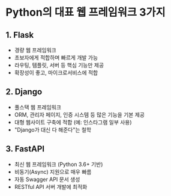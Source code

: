 # Python의 대표 웹 프레임워크 3가지

## 1. Flask

- 경량 웹 프레임워크
- 초보자에게 적합하며 빠르게 개발 가능
- 라우팅, 템플릿, 서버 등 핵심 기능만 제공
- 확장성이 좋고, 마이크로서비스에 적합

## 2. Django

- 풀스택 웹 프레임워크
- ORM, 관리자 페이지, 인증 시스템 등 많은 기능을 기본 제공
- 대형 웹사이트 구축에 적합 (예: 인스타그램 일부 사용)
- "Django가 대신 다 해준다"는 철학

## 3. FastAPI

- 최신 웹 프레임워크 (Python 3.6+ 기반)
- 비동기(Async) 지원으로 매우 빠름
- 자동 Swagger API 문서 생성
- RESTful API 서버 개발에 최적화

